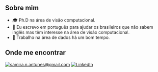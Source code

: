 ## Sobre mim

- 🎓 Ph.D na área de visão computacional.
- 🦄 Eu escrevo em português para ajudar os brasileiros que não sabem inglês mas têm interesse na área de visão computacional.
- 💼 Trabalho na área de dados há um bom tempo.

## Onde me encontrar

<p align="left">
  <a href="#" title="Gmail">
  <img src="https://img.shields.io/badge/-Gmail-FF0000?style=flat-square&labelColor=FF0000&logo=gmail&logoColor=white&link=samira.n.antunes@gmail.com" alt="samira.n.antunes@gmail.com"/></a>
  <a href="#" title="LinkedIn">
  <img src="https://img.shields.io/badge/-Linkedin-0e76a8?style=flat-square&logo=Linkedin&logoColor=white&link=LINK-DO-SEU-LINKEDIN" alt="LinkedIn"/></a>
